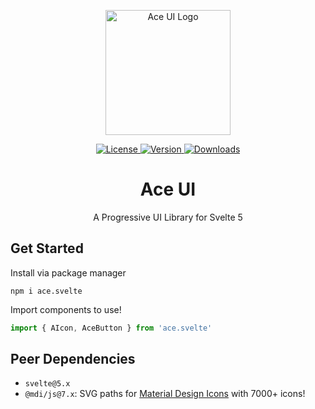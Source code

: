 <p align="center">
  <a href="https://ace-ui.yzzx.tech/" target="_blank">
    <img alt="Ace UI Logo" width="200" src="https://ace-ui.yzzx.tech/logo.svg">
  </a>
</p>

<p align="center">
  <a href="https://github.com/yzITI/ace-ui/blob/master/LICENSE.md">
    <img src="https://img.shields.io/npm/l/ace.svelte.svg" alt="License">
  </a>
  <a href="https://www.npmjs.com/package/ace.svelte">
    <img src="https://img.shields.io/npm/v/ace.svelte.svg" alt="Version">
  </a>
  <a href="https://www.npmjs.com/package/ace.svelte">
    <img src="https://img.shields.io/npm/dt/ace.svelte.svg" alt="Downloads">
  </a>
</p>

<h1 align="center">Ace UI</h1>
<p align="center">A Progressive UI Library for Svelte 5</p>

## Get Started

Install via package manager
```
npm i ace.svelte
```

Import components to use!
```js
import { AIcon, AceButton } from 'ace.svelte'
```

## Peer Dependencies

- `svelte@5.x`
- `@mdi/js@7.x`: SVG paths for [Material Design Icons](https://pictogrammers.com/library/mdi/) with 7000+ icons!
